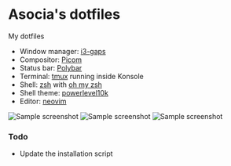 # Asocia's dotfiles


My dotfiles

- Window manager: [i3-gaps](https://github.com/Airblader/i3)
- Compositor: [Picom](https://github.com/ibhagwan/picom)
- Status bar: [Polybar](https://github.com/polybar/polybar)
- Terminal: [tmux](https://github.com/tmux/tmux) running inside Konsole
- Shell: [zsh](https://www.zsh.org/) with [oh my zsh](https://github.com/ohmyzsh/ohmyzsh)
- Shell theme: [powerlevel10k](https://github.com/romkatv/powerlevel10k/)
- Editor: [neovim](https://github.com/neovim/neovim)

![Sample screenshot](https://raw.github.com/Asocia/dotfiles/master/Pictures/Screenshots/working_environmentv2-0.png)
![Sample screenshot](https://raw.github.com/Asocia/dotfiles/master/Pictures/Screenshots/working_environmentv2-1.png)
![Sample screenshot](https://raw.github.com/Asocia/dotfiles/master/Pictures/Screenshots/working_environmentv2-2.png)


### Todo
- Update the installation script

